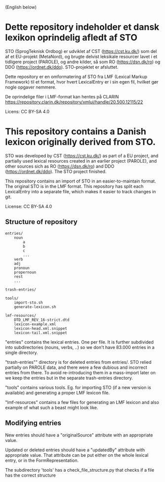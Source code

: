 (English below)
# Dette repository indeholder et dansk lexikon oprindelig afledt af STO
STO (SprogTeknisk Ordbog) er udviklet af CST (https://cst.ku.dk/) som del af et EU-projekt (MetaNord), og brugte delvist leksikale resourcer lavet i et tidligere project (PAROLE), og andre kilder, så som RO (https://dsn.dk/ro) og DDO (https://ordnet.dk/ddo). STO-projektet er afsluttet.

Dette repository er en omformatering af STO fra LMF (Lexical Markup Framework) til et format, hvor hvert LexicalEntry er i sin egen fil, hvilket gør nogle opgaver nemmere.

De oprindelige filer i LMF-format kan hentes på CLARIN https://repository.clarin.dk/repository/xmlui/handle/20.500.12115/22

Licens: CC BY-SA 4.0

# This repository contains a Danish lexicon originally derived from STO.

STO was developed by CST (https://cst.ku.dk/) as part of a EU project, and partially used lexical resources created in an earlier project (PAROLE), and other sources sich as RO (https://dsn.dk/ro) and DDO (https://ordnet.dk/ddo). The STO project finished.

This repository contains an import of STO in an easier-to-maintain format. The original STO is in the LMF format. This repository has split each LexicalEntry into a separate file, which makes it easier to track changes in git.

License: CC BY-SA 4.0

## Structure of repository

	entries/
		noun
			a
			b
			c
			...
		verb
		adj
		pronoun
		propernoun
		rest
		...
	
	trash-entries/

	tools/
		import-sto.sh
		generate-lexicon.sh
	
	lmf-resources/
		DTD_LMF_REV_16-strict.dtd
		lexicon-example.xml
		lexicon-head.xml.snippet
		lexicon-tail.xml.snippet

"entries" contains the lexical entries. One <LexicalEntry> per file. It is further subdivided into subdirectories (nouns, verbs, ..) so we don't have 83.000 entries in a single directory.

"trash-entries"" directory is for deleted entries from entries/. STO relied partially on PAROLE data, and there were a few dubious and incorrect entries from there. To avoid re-introducing them in a mass-import later on we keep the entries but in the separate trash-entries directory.

"tools" contains various tools. Eg. for importing STO (if a new version is available) and generating a proper LMF lexicon file.

"lmf-resources" contains a few files for generating an LMF lexicon and also example of what such a beast might look like.

## Modifying entries

New entries should have a "originalSource" <feat> attribute with an appropriate value.

Updated or deleted entries should have a "updatedBy" <feat> attribute with appropriate value. That attribute can be put either on the whole lexical entry, or in the FormRepresentation.

The subdirectory 'tools' has a check_file_structure.py that checks if a file has the correct structure